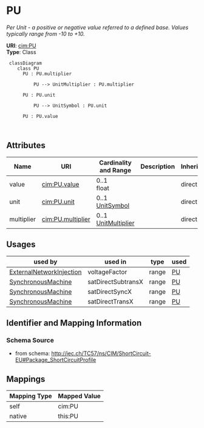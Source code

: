 # PU


_Per Unit - a positive or negative value referred to a defined base. Values typically range from -10 to +10._





**URI**: [cim:PU](http://iec.ch/TC57/CIM100#PU)<br />
**Type**: Class




```mermaid
 classDiagram
    class PU
      PU : PU.multiplier
        
          PU --> UnitMultiplier : PU.multiplier
        
      PU : PU.unit
        
          PU --> UnitSymbol : PU.unit
        
      PU : PU.value
        
      
```




<!-- no inheritance hierarchy -->


## Attributes


| Name | URI | Cardinality and Range | Description | Inheritance |
| ---  | --- | --- | --- | --- |
| value | [cim:PU.value](http://iec.ch/TC57/CIM100#PU.value) | 0..1 <br />  float  |  | direct |
| unit | [cim:PU.unit](http://iec.ch/TC57/CIM100#PU.unit) | 0..1 <br />  [UnitSymbol](UnitSymbol.md)  |  | direct |
| multiplier | [cim:PU.multiplier](http://iec.ch/TC57/CIM100#PU.multiplier) | 0..1 <br />  [UnitMultiplier](UnitMultiplier.md)  |  | direct |





## Usages

| used by | used in | type | used |
| ---  | --- | --- | --- |
| [ExternalNetworkInjection](ExternalNetworkInjection.md) | voltageFactor | range | [PU](PU.md) |
| [SynchronousMachine](SynchronousMachine.md) | satDirectSubtransX | range | [PU](PU.md) |
| [SynchronousMachine](SynchronousMachine.md) | satDirectSyncX | range | [PU](PU.md) |
| [SynchronousMachine](SynchronousMachine.md) | satDirectTransX | range | [PU](PU.md) |






## Identifier and Mapping Information







### Schema Source


* from schema: http://iec.ch/TC57/ns/CIM/ShortCircuit-EU#Package_ShortCircuitProfile





## Mappings

| Mapping Type | Mapped Value |
| ---  | ---  |
| self | cim:PU |
| native | this:PU |




